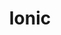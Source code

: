 ---
cloudinary_convert: false
published: published
slug: ionic
title: Ionic
start: January 01, 2000
---